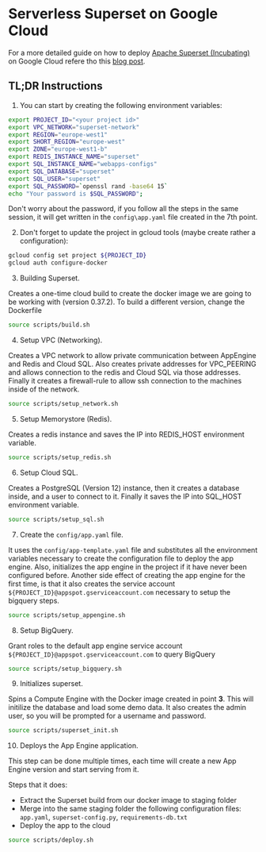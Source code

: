 # Serverless Superset on Google Cloud

For a more detailed guide on how to deploy [Apache Superset (Incubating)](https://superset.incubator.apache.org/) on Google Cloud refere tho this [blog post](https://medium.com/@feroult/serverless-superset-on-google-cloud-87d3cf324845).

## TL;DR Instructions

1. You can start by creating the following environment variables:

```Bash
export PROJECT_ID="<your project id>"
export VPC_NETWORK="superset-network"
export REGION="europe-west1"
export SHORT_REGION="europe-west"
export ZONE="europe-west1-b"
export REDIS_INSTANCE_NAME="superset"
export SQL_INSTANCE_NAME="webapps-configs"
export SQL_DATABASE="superset"
export SQL_USER="superset"
export SQL_PASSWORD=`openssl rand -base64 15`
echo "Your password is $SQL_PASSWORD";
```

Don't worry about the password, if you follow all the steps in the same session, it will get written in the `config\app.yaml` file created in the 7th point.

2. Don't forget to update the project in gcloud tools (maybe create rather a configuration):

```Bash
gcloud config set project ${PROJECT_ID}
gcloud auth configure-docker
```

3. Building Superset.

Creates a one-time cloud build to create the docker image we are going to be working with (version 0.37.2).
To build a different version, change the Dockerfile

```Bash
source scripts/build.sh
```

4. Setup VPC (Networking).

Creates a VPC network to allow private communication between AppEngine and Redis and Cloud SQL. Also creates private addresses for VPC_PEERING and allows connection to the redis and Cloud SQL via those addresses. Finally it creates a firewall-rule to allow ssh connection to the machines inside of the network.

```Bash
source scripts/setup_network.sh
```

5. Setup Memorystore (Redis).

Creates a redis instance and saves the IP into REDIS_HOST environment variable.

```Bash
source scripts/setup_redis.sh
```

6. Setup Cloud SQL.

Creates a PostgreSQL (Version 12) instance, then it creates a database inside, and a user to connect to it. Finally it saves the IP into SQL_HOST environment variable.

```Bash
source scripts/setup_sql.sh
```

7. Create the `config/app.yaml` file.

It uses the `config/app-template.yaml` file and substitutes all the environment variables necessary to create the configuration file to deploy the app engine. Also, initializes the app engine in the project if it have never been configured before. Another side effect of creating the app engine for the first time, is that it also creates the service account `${PROJECT_ID}@appspot.gserviceaccount.com` necessary to setup the bigquery steps.

```Bash
source scripts/setup_appengine.sh
```

8. Setup BigQuery.

Grant roles to the default app engine service account `${PROJECT_ID}@appspot.gserviceaccount.com` to query BigQuery

```Bash
source scripts/setup_bigquery.sh
```

9. Initializes superset.

Spins a Compute Engine with the Docker image created in point **3**. This will initilize the database and load some demo data. It also creates the admin user, so you will be prompted for a username and password.

```Bash
source scripts/superset_init.sh
```

10. Deploys the App Engine application.

This step can be done multiple times, each time will create a new App Engine version and start serving from it.

Steps that it does:

- Extract the Superset build from our docker image to staging folder
- Merge into the same staging folder the following configuration files: `app.yaml`, `superset-config.py`, `requirements-db.txt`
- Deploy the app to the cloud

```Bash
source scripts/deploy.sh
```
